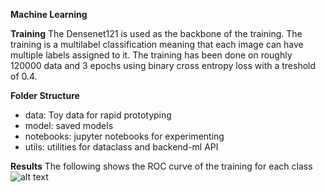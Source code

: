 **Machine Learning**

**Training**
The Densenet121 is used as the backbone of the training. The training is a multilabel classification meaning that each image can have multiple labels assigned to it. The training has been done on roughly 120000 data and 3 epochs using binary cross entropy loss with a treshold of 0.4. 

**Folder Structure**
- data: Toy data for rapid prototyping
- model: saved models
- notebooks: jupyter notebooks for experimenting
- utils: utilities for dataclass and backend-ml API

**Results**
The following shows the ROC curve of the training for each class
![alt text](https://github.com/[username]/[reponame]/blob/[branch]/roc_curve.jpg?raw=true)
